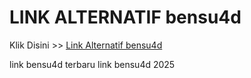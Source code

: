 # LINK ALTERNATIF bensu4d

Klik Disini >> <a href="https://linksto.pages.dev/">Link Alternatif bensu4d </a>

link bensu4d terbaru
link bensu4d 2025